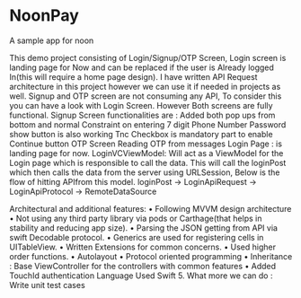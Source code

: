 # NoonPay
A sample app for noon 

This demo project consisting of Login/Signup/OTP Screen, Login screen is landing page for Now and can be replaced if the user is Already logged In(this will require a home page design).
I have written API Request architecture in this project however we can use it if needed in projects as well.
Signup and OTP screen are not consuming any API, To consider this you can have a look with Login Screen. However Both screens are fully functional.
Signup Screen functionalities are :
Added both pop ups from bottom and normal
Constraint on entering 7 digit Phone Number
Password show button is also working
Tnc Checkbox is mandatory part to enable Continue button
OTP Screen
Reading OTP from messages
Login Page : is landing page for now.
LoginVCViewModel: Will act as a ViewModel for the Login page which is responsible to call the data. This will call the loginPost which then calls the data from the server using URLSession, Below is the flow of hitting APIfrom this model.
loginPost -> LoginApiRequest -> LoginApiProtocol -> RemoteDataSource

Architectural and additional features:
• Following MVVM design architecture
• Not using any third party library via pods or Carthage(that helps in stability and reducing app size).
• Parsing the JSON getting from API via swift Decodable protocol.
• Generics are used for registering cells in UITableView.
• Written Extensions for common concerns.
• Used higher order functions.
• Autolayout
• Protocol oriented programming
• Inheritance : Base ViewController for the controllers with common features
• Added TouchId authentication
Language Used
Swift 5.
What more we can do :
Write unit test cases

